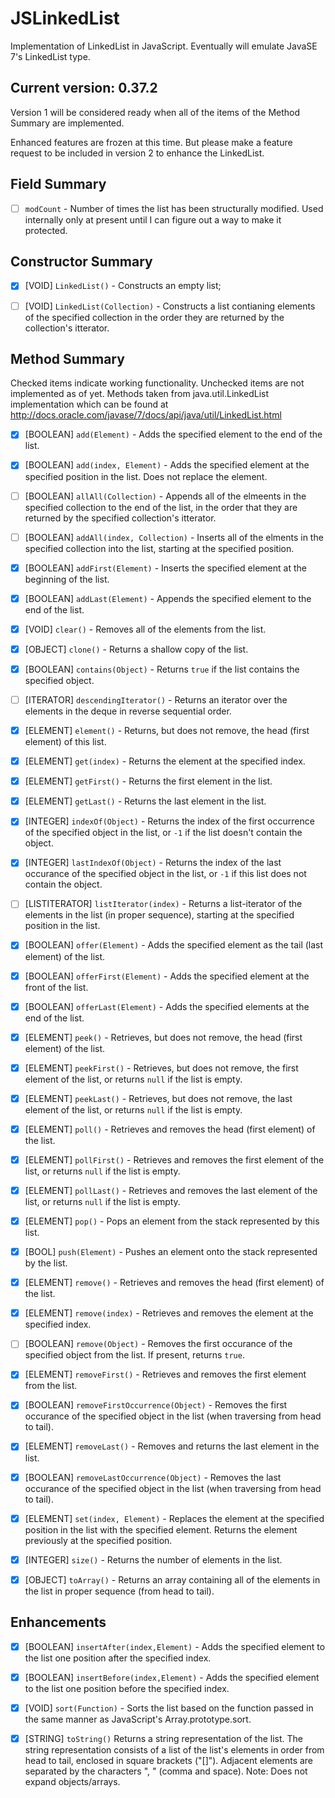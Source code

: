 JSLinkedList
============

Implementation of LinkedList in JavaScript. Eventually will emulate JavaSE 7's LinkedList type.

## Current version: 0.37.2

Version 1 will be considered ready when all of the items of the Method Summary are implemented.

Enhanced features are frozen at this time. But please make a feature request to be included in version 2 to enhance the LinkedList.

## Field Summary

- [ ] ```modCount``` - Number of times the list has been structurally modified. Used internally only at present until I can figure out a way to make it protected.

## Constructor Summary

- [X] [VOID] ```LinkedList()``` - Constructs an empty list;

- [ ] [VOID] ```LinkedList(Collection)``` - Constructs a list contianing elements of the specified collection in the order they are returned by the collection's itterator.

## Method Summary

Checked items indicate working functionality. Unchecked items are not implemented as of yet. Methods taken from java.util.LinkedList implementation which can be found at http://docs.oracle.com/javase/7/docs/api/java/util/LinkedList.html 

- [X] [BOOLEAN] ```add(Element)``` - Adds the specified element to the end of the list.

- [X] [BOOLEAN] ```add(index, Element)``` - Adds the specified element at the specified position in the list. Does not replace the element.

- [ ] [BOOLEAN] ```allAll(Collection)``` - Appends all of the elmeents in the specified collection to the end of the list, in the order that they are returned by the specified collection's itterator.

- [ ] [BOOLEAN] ```addAll(index, Collection)``` - Inserts all of the elments in the specified collection into the list, starting at the specified position.

- [X] [BOOLEAN] ```addFirst(Element)``` - Inserts the specified element at the beginning of the list.

- [X] [BOOLEAN] ```addLast(Element)``` - Appends the specified element to the end of the list.

- [X] [VOID] ```clear()``` - Removes all of the elements from the list.

- [X] [OBJECT] ```clone()``` - Returns a shallow copy of the list.

- [X] [BOOLEAN] ```contains(Object)``` - Returns ```true``` if the list contains the specified object.

- [ ] [ITERATOR] ```descendingIterator()``` - Returns an iterator over the elements in the deque in reverse sequential order.

- [X] [ELEMENT] ```element()``` - Returns, but does not remove, the head (first element) of this list.

- [X] [ELEMENT] ```get(index)``` - Returns the element at the specified index.

- [X] [ELEMENT] ```getFirst()``` - Returns the first element in the list.

- [X] [ELEMENT] ```getLast()``` - Returns the last element in the list.

- [X] [INTEGER] ```indexOf(Object)``` - Returns the index of the first occurrence of the specified object in the list, or ```-1``` if the list doesn't contain the object.

- [X] [INTEGER] ```lastIndexOf(Object)``` - Returns the index of the last occurance of the specified object in the list, or ```-1``` if this list does not contain the object.

- [ ] [LISTITERATOR] ```listIterator(index)``` - Returns a list-iterator of the elements in the list (in proper sequence), starting at the specified position in the list.

- [X] [BOOLEAN] ```offer(Element)``` - Adds the specified element as the tail (last element) of the list.

- [X] [BOOLEAN] ```offerFirst(Element)``` - Adds the specified element at the front of the list.

- [X] [BOOLEAN] ```offerLast(Element)``` - Adds the specified elements at the end of the list.

- [X] [ELEMENT] ```peek()``` - Retrieves, but does not remove, the head (first element) of the list.

- [X] [ELEMENT] ```peekFirst()``` - Retrieves, but does not remove, the first element of the list, or returns ```null``` if the list is empty.

- [X] [ELEMENT] ```peekLast()``` - Retrieves, but does not remove, the last element of the list, or returns ```null``` if the list is empty.

- [X] [ELEMENT] ```poll()``` - Retrieves and removes the head (first element) of the list.

- [X] [ELEMENT] ```pollFirst()``` - Retrieves and removes the first element of the list, or returns ```null``` if the list is empty.

- [X] [ELEMENT] ```pollLast()``` - Retrieves and removes the last element of the list, or returns ```null``` if the list is empty.

- [X] [ELEMENT] ```pop()``` - Pops an element from the stack represented by this list.

- [X] [BOOL] ```push(Element)``` - Pushes an element onto the stack represented by the list.

- [X] [ELEMENT] ```remove()``` - Retrieves and removes the head (first element) of the list.

- [X] [ELEMENT] ```remove(index)``` - Retrieves and removes the element at the specified index.

- [ ] [BOOLEAN] ```remove(Object)``` - Removes the first occurance of the specified object from the list. If present, returns ```true```.

- [X] [ELEMENT] ```removeFirst()``` - Retrieves and removes the first element from the list.

- [X] [BOOLEAN] ```removeFirstOccurrence(Object)``` - Removes the first occurance of the specified object in the list (when traversing from head to tail).

- [X] [ELEMENT] ```removeLast()``` - Removes and returns the last element in the list.

- [X] [BOOLEAN] ```removeLastOccurrence(Object)``` - Removes the last occurance of the specified object in the list (when traversing from head to tail).

- [X] [ELEMENT] ```set(index, Element)``` - Replaces the element at the specified position in the list with the specified element. Returns the element previously at the specified position.

- [X] [INTEGER] ```size()``` - Returns the number of elements in the list.

- [X] [OBJECT] ```toArray()``` - Returns an array containing all of the elements in the list in proper sequence (from head to tail).

## Enhancements

- [X] [BOOLEAN] ```insertAfter(index,Element)``` - Adds the specified element to the list one position after the specified index.

- [X] [BOOLEAN] ```insertBefore(index,Element)``` - Adds the specified element to the list one position before the specified index.

- [X] [VOID] ```sort(Function)``` - Sorts the list based on the function passed in the same manner as JavaScript's Array.prototype.sort.

- [X] [STRING] ```toString()``` Returns a string representation of the list. The string representation consists of a list of the list's elements in order from head to tail, enclosed in square brackets ("[]"). Adjacent elements are separated by the characters ", " (comma and space). Note: Does not expand objects/arrays.